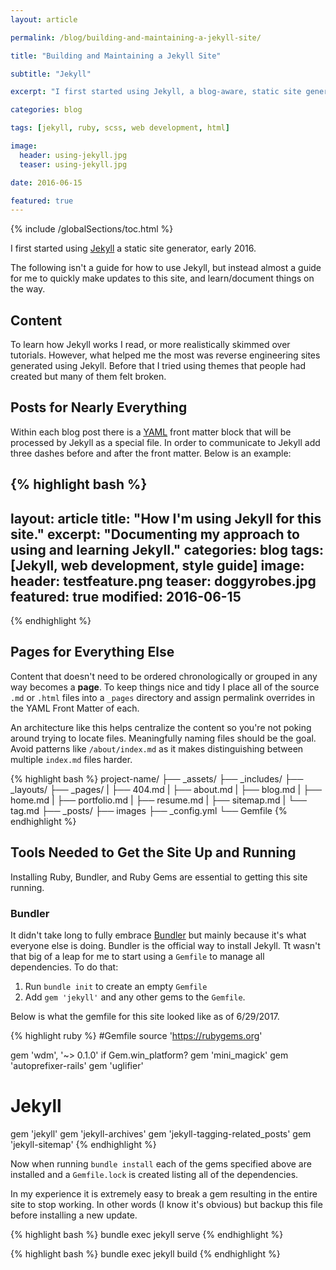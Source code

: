 ```yaml
---
layout: article

permalink: /blog/building-and-maintaining-a-jekyll-site/

title: "Building and Maintaining a Jekyll Site"

subtitle: "Jekyll"

excerpt: "I first started using Jekyll, a blog-aware, static site generator, early 2016. Being a static site means that said site is delivered to the user exactly as stored, in contrast to dynamic sites which are generated by a web application. This ongoing post serves as a reference for me to quickly make modifications to this site."

categories: blog

tags: [jekyll, ruby, scss, web development, html]

image:
  header: using-jekyll.jpg
  teaser: using-jekyll.jpg

date: 2016-06-15

featured: true
---
```


{% include /globalSections/toc.html %}

I first started using <a href="http://jekyllrb.com/">Jekyll</a> a static site generator, early 2016.

The following isn't a guide for how to use Jekyll, but instead almost a guide for me to quickly make updates to this site, and learn/document things on the way.

## Content

To learn how Jekyll works I read, or more realistically skimmed over tutorials. However, what helped me the most was reverse engineering sites generated using Jekyll. Before that I tried using themes that people had created but many of them felt broken.

## Posts for Nearly Everything

Within each blog post there is a <a href="http://yaml.org/">YAML</a> front matter block that will be processed by Jekyll as a special file. In order to communicate to Jekyll add three dashes before and after the front matter. Below is an example:

{% highlight bash %}
---
layout: article
title: "How I'm using Jekyll for this site."
excerpt: "Documenting my approach to using and learning Jekyll."
categories: blog
tags: [Jekyll, web development, style guide]
image:
  header: testfeature.png
  teaser: doggyrobes.jpg
featured: true
modified: 2016-06-15
---
{% endhighlight %}

## Pages for Everything Else

Content that doesn't need to be ordered chronologically or grouped in any way becomes a **page**. To keep things nice and tidy I place all of the source `.md` or `.html` files into a `_pages` directory and assign permalink overrides in the YAML Front Matter of each.

An architecture like this helps centralize the content so you're not poking around trying to locate files. Meaningfully naming files should be the goal. Avoid patterns like `/about/index.md` as it makes distinguishing between multiple `index.md` files harder.


{% highlight bash %}
    project-name/
    ├── _assets/
    ├── _includes/
    ├── _layouts/
    ├── _pages/
    |   ├── 404.md
    |   ├── about.md
    |   ├── blog.md
    |   ├── home.md
    |   ├── portfolio.md
    |   ├── resume.md
    |   ├── sitemap.md
    |   └── tag.md
    ├── _posts/
    ├── images
    ├── _config.yml
    └── Gemfile
{% endhighlight %}


## Tools Needed to Get the Site Up and Running

Installing Ruby, Bundler, and Ruby Gems are essential to getting this site running.

### Bundler

It didn't take long to fully embrace [Bundler](http://bundler.io/) but mainly because it's what everyone else is doing. Bundler is the official way to install Jekyll. Tt wasn't that big of a leap for me to start using a `Gemfile` to manage all dependencies. To do that:

1. Run `bundle init` to create an empty `Gemfile`
2. Add `gem 'jekyll'` and any other gems to the `Gemfile`.

Below is what the gemfile for this site looked like as of 6/29/2017.

{% highlight ruby %}
#Gemfile
source 'https://rubygems.org'

gem 'wdm', '~> 0.1.0' if Gem.win_platform?
gem 'mini_magick'
gem 'autoprefixer-rails'
gem 'uglifier'

# Jekyll
gem 'jekyll'
gem 'jekyll-archives'
gem 'jekyll-tagging-related_posts'
gem 'jekyll-sitemap'
{% endhighlight %}

Now when running `bundle install` each of the gems specified above are installed and a `Gemfile.lock` is created listing all of the dependencies.

In my experience it is extremely easy to break a gem resulting in the entire site to stop working. In other words (I know it's obvious) but backup this file before installing a new update.

{% highlight bash %}
bundle exec jekyll serve
{% endhighlight %}

{% highlight bash %}
bundle exec jekyll build
{% endhighlight %}